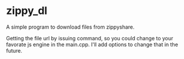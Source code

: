 # zippy_dl
A simple program to download files from zippyshare.

Getting the file url by issuing command, so you could change to your favorate js engine in the main.cpp.
I'll add options to change that in the future.
